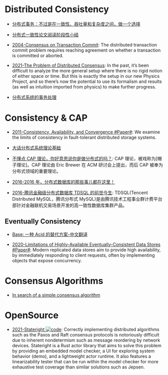 # Distributed Consistency

- [分布式事务：不过是在一致性、吞吐量和复杂度之间，做一个选择](www.primeton.com/read.php?id=2258&his=1)

- [分布式一致性论文阅读阶段性小结](http://blog.fnil.net/blog/ac1fa10ff9b2404ed0b91bdfaf76a87d/)

- [2004-Consensus on Transaction Commit](https://lamport.azurewebsites.net/video/consensus-on-transaction-commit.pdf): The distributed transaction commit problem requires reaching agreement on whether a transaction is committed or aborted.

- [2021-The Problem of Distributed Consensus](https://writings.stephenwolfram.com/2021/05/the-problem-of-distributed-consensus/): In the past, it’s been difficult to analyze the more general setup where there is no rigid notion of either space or time. But this is exactly the setup in our new Physics Project, and so there’s now the potential to use its formalism and results (as well as intuition imported from physics) to make further progress.

- [分布式系统的事务处理](http://mp.weixin.qq.com/s?__biz=MzA4NDc2MDQ1Nw==&mid=2650238031&idx=1&sn=d7ba7844f15d587c83906aedd073748a&scene=0#wechat_redirect)

# Consistency & CAP

- [2011-Consistency, Availability, and Convergence #Paper#](https://apps.cs.utexas.edu/tech_reports/reports/tr/TR-2036.pdf): We examine the limits of consistency in fault-tolerant distributed storage systems.

- [大话分布式系统理论基础](http://mp.weixin.qq.com/s/p4PEZPjxJyYXKpkCCdShbw)

- [不懂点 CAP 理论，你好意思说你是做分布式的吗？](https://parg.co/ULa): CAP 理论，被戏称为[帽子理论]。CAP 理论由 Eric Brewer 在 ACM 研讨会上提出，而后 CAP 被奉为分布式领域的重要理论。

- [2016-2016 年，分布式数据库的那些事儿都在这里！](https://parg.co/b1g)

- [2016-腾讯金融级分布式数据库 TDSQL 的前世今生](http://blog.csdn.net/test_soy/article/details/53259136): TDSQL(Tencent Distributed MySQL，腾讯分布式 MySQL)是由腾讯技术工程事业群计费平台部针对金融联机交易场景开发的高一致性数据库集群产品。

## Eventually Consistency

- [Base: 一种 Acid 的替代方案-中文翻译](http://article.yeeyan.org/view/167444/125572)

- [2020-Limitations of Highly-Available Eventually-Consistent Data Stores #Paper#](https://www.cs.tau.ac.il/~mad/publications/podc2015-replds.pdf): Modern replicated data stores aim to provide high availability, by immediately responding to client requests, often by implementing objects that expose concurrency.

# Consensus Algorithms

- [In search of a simple consensus algorithm](http://rystsov.info/2017/02/15/simple-consensus.html)

# OpenSource

- [2021-Stateright ![code](https://ng-tech.icu/assets/code.svg)](https://github.com/stateright/stateright): Correctly implementing distributed algorithms such as the Paxos and Raft consensus protocols is notoriously difficult due to inherent nondetermism such as message reordering by network devices. Stateright is a Rust actor library that aims to solve this problem by providing an embedded model checker, a UI for exploring system behavior (demo), and a lightweight actor runtime. It also features a linearizability tester that can be run within the model checker for more exhaustive test coverage than similar solutions such as Jepsen.
